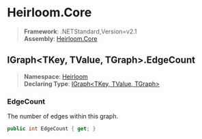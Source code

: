 # Heirloom.Core

> **Framework**: .NETStandard,Version=v2.1  
> **Assembly**: [Heirloom.Core][0]  

## IGraph\<TKey, TValue, TGraph>.EdgeCount

> **Namespace**: [Heirloom][0]  
> **Declaring Type**: [IGraph\<TKey, TValue, TGraph>][1]  

### EdgeCount

The number of edges within this graph.

```cs
public int EdgeCount { get; }
```

[0]: ../../../Heirloom.Core.md
[1]: ../IGraph[TKey,TValue,TGraph].md
